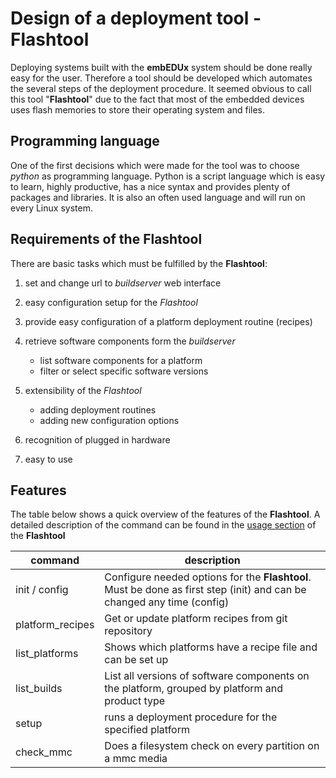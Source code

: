 # Design of a deployment tool - **Flashtool**

Deploying systems built with the **embEDUx** system should be done really easy for
the user. Therefore a tool should be developed which automates the several steps
of the deployment procedure. It seemed obvious to call this tool "**Flashtool**"
due to the fact that most of the embedded devices uses flash memories to store
their operating system and files.

## Programming language

One of the first decisions which were made for the tool was to choose *python*
as programming language. Python is a script language which is easy to learn,
highly productive, has a nice syntax and provides plenty of packages and 
libraries. It is also an often used language and will run on every Linux system.


## Requirements of the **Flashtool**

There are basic tasks which must be fulfilled by the **Flashtool**:

1. set and change url to *buildserver* web interface
2. easy configuration setup for the *Flashtool*
3. provide easy configuration of a platform deployment routine (recipes)
4. retrieve software components form the *buildserver*

    * list software components for a platform
    * filter or select specific software versions

5. extensibility of the *Flashtool*
    
    * adding deployment routines
    * adding new configuration options

6. recognition of plugged in hardware
7. easy to use


## Features 

The table below shows a quick overview of the features of the **Flashtool**.
A detailed description of the command can be found in the [usage
section](../../usage/flashtool.md) of the **Flashtool**


 command | description
 ------- | -----------
 init / config | Configure needed options for the **Flashtool**. Must be done as first step (init) and can be changed any time (config)
 platform\_recipes | Get or update platform recipes from git repository
 list\_platforms   | Shows which platforms have a recipe file and can be set up
 list\_builds  | List all versions of software components on the platform, grouped by platform and product type
 setup  | runs a deployment procedure for the specified platform
 check\_mmc | Does a filesystem check on every partition on a mmc media


 

